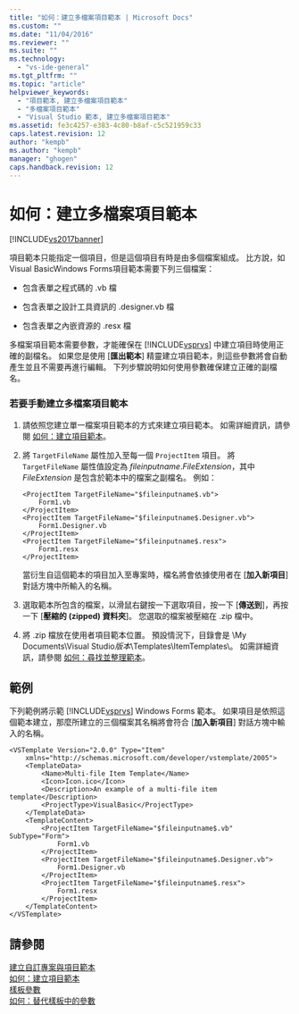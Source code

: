 ```yaml
---
title: "如何：建立多檔案項目範本 | Microsoft Docs"
ms.custom: ""
ms.date: "11/04/2016"
ms.reviewer: ""
ms.suite: ""
ms.technology: 
  - "vs-ide-general"
ms.tgt_pltfrm: ""
ms.topic: "article"
helpviewer_keywords: 
  - "項目範本, 建立多檔案項目範本"
  - "多檔案項目範本"
  - "Visual Studio 範本, 建立多檔案項目範本"
ms.assetid: fe3c4257-e383-4c80-b8af-c5c521959c33
caps.latest.revision: 12
author: "kempb"
ms.author: "kempb"
manager: "ghogen"
caps.handback.revision: 12
---
```

# 如何：建立多檔案項目範本
[!INCLUDE[vs2017banner](../code-quality/includes/vs2017banner.md)]

項目範本只能指定一個項目，但是這個項目有時是由多個檔案組成。  比方說，如Visual BasicWindows Forms項目範本需要下列三個檔案：  
  
-   包含表單之程式碼的 .vb 檔  
  
-   包含表單之設計工具資訊的 .designer.vb 檔  
  
-   包含表單之內嵌資源的 .resx 檔  
  
 多檔案項目範本需要參數，才能確保在 [!INCLUDE[vsprvs](../code-quality/includes/vsprvs_md.md)] 中建立項目時使用正確的副檔名。  如果您是使用 \[**匯出範本**\] 精靈建立項目範本，則這些參數將會自動產生並且不需要再進行編輯。  下列步驟說明如何使用參數確保建立正確的副檔名。  
  
### 若要手動建立多檔案項目範本  
  
1.  請依照您建立單一檔案項目範本的方式來建立項目範本。  如需詳細資訊，請參閱 [如何：建立項目範本](../ide/how-to-create-item-templates.md)。  
  
2.  將 `TargetFileName` 屬性加入至每一個 `ProjectItem` 項目。  將 `TargetFileName` 屬性值設定為 $fileinputname$.*FileExtension*，其中 *FileExtension* 是包含於範本中的檔案之副檔名。  例如：  
  
    ```  
    <ProjectItem TargetFileName="$fileinputname$.vb">  
        Form1.vb  
    </ProjectItem>  
    <ProjectItem TargetFileName="$fileinputname$.Designer.vb">  
        Form1.Designer.vb  
    </ProjectItem>  
    <ProjectItem TargetFileName="$fileinputname$.resx">  
        Form1.resx  
    </ProjectItem>  
    ```  
  
     當衍生自這個範本的項目加入至專案時，檔名將會依據使用者在 \[**加入新項目**\] 對話方塊中所輸入的名稱。  
  
3.  選取範本所包含的檔案，以滑鼠右鍵按一下選取項目，按一下 \[**傳送到**\]，再按一下 \[**壓縮的 \(zipped\) 資料夾**\]。  您選取的檔案被壓縮在 .zip 檔中。  
  
4.  將 .zip 檔放在使用者項目範本位置。  預設情況下，目錄會是 \\My Documents\\Visual Studio*版本*\\Templates\\ItemTemplates\\。  如需詳細資訊，請參閱 [如何：尋找並整理範本](../ide/how-to-locate-and-organize-project-and-item-templates.md)。  
  
## 範例  
 下列範例將示範 [!INCLUDE[vsprvs](../code-quality/includes/vsprvs_md.md)] Windows Forms 範本。  如果項目是依照這個範本建立，那麼所建立的三個檔案其名稱將會符合 \[**加入新項目**\] 對話方塊中輸入的名稱。  
  
```  
<VSTemplate Version="2.0.0" Type="Item"  
    xmlns="http://schemas.microsoft.com/developer/vstemplate/2005">  
    <TemplateData>  
        <Name>Multi-file Item Template</Name>  
        <Icon>Icon.ico</Icon>  
        <Description>An example of a multi-file item template</Description>  
        <ProjectType>VisualBasic</ProjectType>  
    </TemplateData>  
    <TemplateContent>  
        <ProjectItem TargetFileName="$fileinputname$.vb" SubType="Form">  
            Form1.vb  
        </ProjectItem>  
        <ProjectItem TargetFileName="$fileinputname$.Designer.vb">  
            Form1.Designer.vb  
        </ProjectItem>  
        <ProjectItem TargetFileName="$fileinputname$.resx">  
            Form1.resx  
        </ProjectItem>  
    </TemplateContent>  
</VSTemplate>  
```  
  
## 請參閱  
 [建立自訂專案與項目範本](../ide/creating-project-and-item-templates.md)   
 [如何：建立項目範本](../ide/how-to-create-item-templates.md)   
 [樣板參數](../ide/template-parameters.md)   
 [如何：替代樣板中的參數](../ide/how-to-substitute-parameters-in-a-template.md)